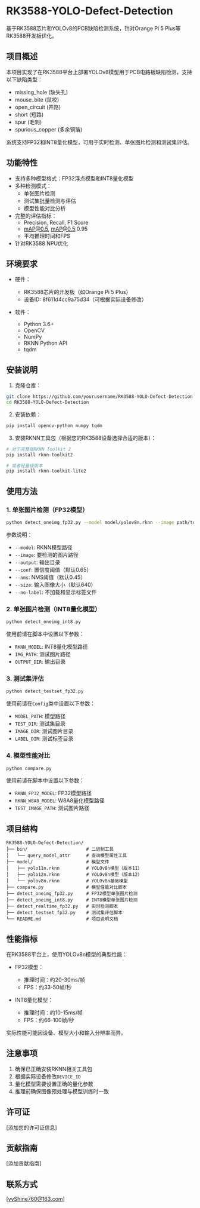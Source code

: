 # RK3588-YOLO-Defect-Detection

基于RK3588芯片和YOLOv8的PCB缺陷检测系统，针对Orange Pi 5 Plus等RK3588开发板优化。

## 项目概述

本项目实现了在RK3588平台上部署YOLOv8模型用于PCB电路板缺陷检测，支持以下缺陷类型：
- missing_hole (缺失孔)
- mouse_bite (鼠咬)
- open_circuit (开路)
- short (短路)
- spur (毛刺)
- spurious_copper (多余铜箔)

系统支持FP32和INT8量化模型，可用于实时检测、单张图片检测和测试集评估。

## 功能特性

- 支持多种模型格式：FP32浮点模型和INT8量化模型
- 多种检测模式：
  - 单张图片检测
  - 测试集批量检测与评估
  - 模型性能对比分析
- 完整的评估指标：
  - Precision, Recall, F1 Score
  - mAP@0.5, mAP@0.5:0.95
  - 平均推理时间和FPS
- 针对RK3588 NPU优化

## 环境要求

- 硬件：
  - RK3588芯片的开发板（如Orange Pi 5 Plus）
  - 设备ID: 8f611d4cc9a75d34（可根据实际设备修改）

- 软件：
  - Python 3.6+
  - OpenCV
  - NumPy
  - RKNN Python API
  - tqdm

## 安装说明

1. 克隆仓库：
```bash
git clone https://github.com/yourusername/RK3588-YOLO-Defect-Detection.git
cd RK3588-YOLO-Defect-Detection
```

2. 安装依赖：
```bash
pip install opencv-python numpy tqdm
```

3. 安装RKNN工具包（根据您的RK3588设备选择合适的版本）：
```bash
# 对于完整版RKNN Toolkit 2
pip install rknn-toolkit2

# 或者轻量级版本
pip install rknn-toolkit-lite2
```

## 使用方法

### 1. 单张图片检测（FP32模型）

```bash
python detect_oneimg_fp32.py --model model/yolov8n.rknn --image path/to/your/image.jpg --output output
```

参数说明：
- `--model`: RKNN模型路径
- `--image`: 要检测的图片路径
- `--output`: 输出目录
- `--conf`: 置信度阈值（默认0.65）
- `--nms`: NMS阈值（默认0.45）
- `--size`: 输入图像大小（默认640）
- `--no-label`: 不加载和显示标签文件

### 2. 单张图片检测（INT8量化模型）

```bash
python detect_oneimg_int8.py
```

使用前请在脚本中设置以下参数：
- `RKNN_MODEL`: INT8量化模型路径
- `IMG_PATH`: 测试图片路径
- `OUTPUT_DIR`: 输出目录

### 3. 测试集评估

```bash
python detect_testset_fp32.py
```

使用前请在`Config`类中设置以下参数：
- `MODEL_PATH`: 模型路径
- `TEST_DIR`: 测试集目录
- `IMAGE_DIR`: 测试图片目录
- `LABEL_DIR`: 测试标签目录

### 4. 模型性能对比

```bash
python compare.py
```

使用前请在脚本中设置以下参数：
- `RKNN_FP32_MODEL`: FP32模型路径
- `RKNN_W8A8_MODEL`: W8A8量化模型路径
- `TEST_IMAGE_PATH`: 测试图片路径

## 项目结构

```
RK3588-YOLO-Defect-Detection/
├── bin/                      # 二进制工具
│   └── query_model_attr      # 查询模型属性工具
├── model/                    # 模型文件
│   ├── yolo11n.rknn          # YOLOv8n模型（版本11）
│   ├── yolo12n.rknn          # YOLOv8n模型（版本12）
│   └── yolov8n.rknn          # YOLOv8n基础模型
├── compare.py                # 模型性能对比脚本
├── detect_oneimg_fp32.py     # FP32模型单张图片检测
├── detect_oneimg_int8.py     # INT8模型单张图片检测
├── detect_realtime_fp32.py   # 实时检测脚本
├── detect_testset_fp32.py    # 测试集评估脚本
└── README.md                 # 项目说明文档
```

## 性能指标

在RK3588平台上，使用YOLOv8n模型的典型性能：

- FP32模型：
  - 推理时间：约20-30ms/帧
  - FPS：约33-50帧/秒

- INT8量化模型：
  - 推理时间：约10-15ms/帧
  - FPS：约66-100帧/秒

实际性能可能因设备、模型大小和输入分辨率而异。

## 注意事项

1. 确保已正确安装RKNN相关工具包
2. 根据实际设备修改`DEVICE_ID`
3. 量化模型需要设置正确的量化参数
4. 推理前确保图像预处理与模型训练时一致

## 许可证

[添加您的许可证信息]

## 贡献指南

[添加贡献指南]

## 联系方式

[yyShine760@163.com]
